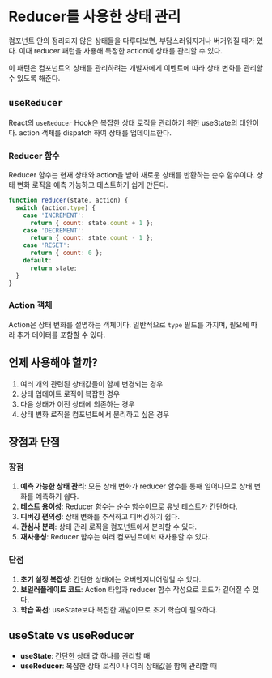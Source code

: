 # Reducer를 사용한 상태 관리

컴포넌트 안의 정리되지 않은 상태들을 다루다보면, 부담스러워지거나 버거워질 때가 있다. 이때 reducer 패턴을 사용해 특정한 action에 상태를 관리할 수 있다.

이 패턴은 컴포넌트의 상태를 관리하려는 개발자에게 이벤트에 따라 상태 변화를 관리할 수 있도록 해준다.

## `useReducer`

React의 `useReducer` Hook은 복잡한 상태 로직을 관리하기 위한 useState의 대안이다. action 객체를 dispatch 하여 상태를 업데이트한다. 

### Reducer 함수

Reducer 함수는 현재 상태와 action을 받아 새로운 상태를 반환하는 순수 함수이다. 상태 변화 로직을 예측 가능하고 테스트하기 쉽게 만든다.

```javascript
function reducer(state, action) {
  switch (action.type) {
    case 'INCREMENT':
      return { count: state.count + 1 };
    case 'DECREMENT':
      return { count: state.count - 1 };
    case 'RESET':
      return { count: 0 };
    default:
      return state;
  }
}
```

### Action 객체

Action은 상태 변화를 설명하는 객체이다. 일반적으로 `type` 필드를 가지며, 필요에 따라 추가 데이터를 포함할 수 있다.

## 언제 사용해야 할까?

1. 여러 개의 관련된 상태값들이 함께 변경되는 경우
2. 상태 업데이트 로직이 복잡한 경우
3. 다음 상태가 이전 상태에 의존하는 경우
4. 상태 변화 로직을 컴포넌트에서 분리하고 싶은 경우

## 장점과 단점

### 장점

1. **예측 가능한 상태 관리**: 모든 상태 변화가 reducer 함수를 통해 일어나므로 상태 변화를 예측하기 쉽다.
2. **테스트 용이성**: Reducer 함수는 순수 함수이므로 유닛 테스트가 간단하다.
3. **디버깅 편의성**: 상태 변화를 추적하고 디버깅하기 쉽다.
4. **관심사 분리**: 상태 관리 로직을 컴포넌트에서 분리할 수 있다.
5. **재사용성**: Reducer 함수는 여러 컴포넌트에서 재사용할 수 있다.

### 단점

1. **초기 설정 복잡성**: 간단한 상태에는 오버엔지니어링일 수 있다.
2. **보일러플레이트 코드**: Action 타입과 reducer 함수 작성으로 코드가 길어질 수 있다.
3. **학습 곡선**: useState보다 복잡한 개념이므로 초기 학습이 필요하다.

## useState vs useReducer

- **useState**: 간단한 상태 값 하나를 관리할 때
- **useReducer**: 복잡한 상태 로직이나 여러 상태값을 함께 관리할 때